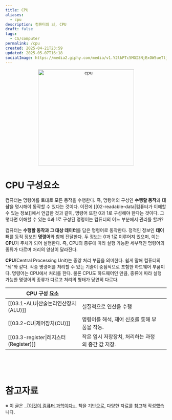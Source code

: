```yaml
---
title: CPU
aliases:
  - cpu
description: 컴퓨터의 뇌, CPU
draft: false
tags:
  - CS/computer
permalink: /cpu
created: 2025-04-21T23:59
updated: 2025-05-07T16:18
socialImage: https://media2.giphy.com/media/v1.Y2lkPTc5MGI3NjExOW5ueTljc2tkM2ZmaTE3aXMzdnU0YmZnOWZidm5jandvNjUxMTl5cSZlcD12MV9pbnRlcm5hbF9naWZfYnlfaWQmY3Q9Zw/n6szplK2CnuJW/giphy.gif
---
```

<p align="center">
  <img src="https://media2.giphy.com/media/v1.Y2lkPTc5MGI3NjExOW5ueTljc2tkM2ZmaTE3aXMzdnU0YmZnOWZidm5jandvNjUxMTl5cSZlcD12MV9pbnRlcm5hbF9naWZfYnlfaWQmY3Q9Zw/n6szplK2CnuJW/giphy.gif" alt="cpu" width="300">
</p>

# CPU 구성요소

컴퓨터는 명령어를 토대로 모든 동작을 수행한다. 즉, 명령어의 구성인 **수행할 동작**과 **대상**을 명시해야 동작할 수 있다는 것이다. 이전에 [[02-readable-data|컴퓨터가 이해할 수 있는 정보]]에서 언급한 것과 같이, 명령어 또한 0과 1로 구성해야 한다는 것이다. 그렇다면 이해할 수 있는 0과 1로 구성된 명령어는 컴퓨터의 어느 부분에서 관리를 할까? 

컴퓨터는 **수행할 동작과 그 대상 데이터**를 담은 명령어로 동작한다. 정적인 정보인 **데이터**를 동적 정보인 **명령어**와 함께 전달한다. 두 정보는 0과 1로 이루어져 있으며, 이는 **CPU**가 주체가 되어 실행한다. 즉, CPU의 종류에 따라 실행 가능한 세부적인 명령어의 종류가 다르며 처리의 양상이 달라진다.

**CPU**(Central Processing Unit)는 중앙 처리 부품을 의미한다. 쉽게 말해 컴퓨터의 "뇌"와 같다. 각종 명령어를 처리할 수 있는 기술이 중점적으로 포함한 하드웨어 부품이다. 명령어는 CPU에서 처리를 한다. 물론 CPU도 하드웨어인 만큼, 종류에 따라 실행 가능한 명령어의 종류가 다르고 처리의 형태가 당연히 다르다.

| CPU 구성 요소                         |                               |     |
| --------------------------------- | ----------------------------- | --- |
| [[03.1-ALU\|산술논리연산장치(ALU)]]       | 실질적으로 연산을 수행                  |     |
| [[03.2-CU\|제어장치(CU)]]             | 명령어를 해석, 제어 신호를 통해 부품을 작동.    |     |
| [[03.3-register\|레지스터(Register)]] | 작은 임시 저장장치, 처리하는 과정의 중간 값 저장. |     |


</br></br></br>
# 참고자료

※ 이 글은 [『이것이 컴퓨터 과학이다』](https://product.kyobobook.co.kr/detail/S000214014967) 책을 기반으로, 다양한 자료를 참고해 작성했습니다.